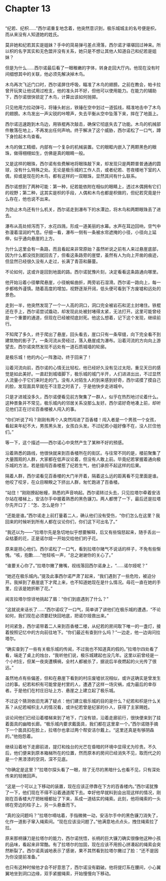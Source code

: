 # Chapter 13

<br>
“纪若、纪枳……”西尔诺重复地念着，他突然意识到，极乐城城主的名号便是枳，而从来没有人知道她的姓氏。

莫非她和纪若其实是姐妹？手中的简易弹弓差点滑落，西尔诺才堪堪回过神来。所以枳的名字其实和无色盟并没有关系，她只是不想让其他人知道自己和纪若是姐妹？

但是为什么……西尔诺最后看了一眼稚嫩的字体，转身走回大厅内。他现在没有时间细想其中的关联，他必须先解决掉木鸟。

木鸟再次飞近门口时，西尔诺屏住呼吸，瞄准了木鸟的翅膀。之前在教会，帕卡拉曾开玩笑让他试用过枪支，他的准头并不好，但他可以使用能力。在能力的辅助下，西尔诺很快锁定了木鸟，计算出该如何抛掷。

只见他用力拉动弹弓，将锤头射出，铁锤在空中划过一道弧线，精准地击中了木鸟的翅膀。木鸟发出一声尖锐的咔嚓声，失去平衡从空中坠落下来，摔在了地面上。

西尔诺迅速跑到木鸟边，用铁棍再次敲击，确保它彻底失去了功能。木鸟的机械部件散落在地上，不再发出任何声响。终于解决了这个威胁，西尔诺松了一口气，蹲下身捡起木鸟查看。

木鸟的做工精细，内部有一个复杂的机械装置。它的眼眶内嵌入了两颗黑色的眼珠，做得栩栩如生，仿佛是真的眼睛一般。

又是这样的眼珠，西尔诺有些费解地将眼珠敲下来，却发现只是两颗普普通通的圆球，没有什么特殊之处。无论是极乐城的工作人员，或者纪若、苍夜楼地下室的人偶，抑或是现在的木鸟，都有这样的一双眼珠，显然其间有什么联系。

西尔诺想到了两种可能：第一种，纪若能依附在相似的眼睛上，透过木偶拥有它们的视野；第二种，这其实是枳的手段，人偶和木鸟也都是枳做的，但纪若究竟是什么存在，他也说不出来。

为防止木鸟还有什么机关，西尔诺走到瀑布下的水潭边，将木鸟和两颗眼珠丢了进去。

瀑布从高处倾泻而下，水花四溅，形成一道美丽的水幕。水声在耳边回响，空气中弥漫着湿润的气息。仔细一看，瀑布一侧有一条被水帘遮掩的小径，小径向上延伸，似乎通向悬崖的上方。

为什么这里会有一条路，而且看起来非常原始？虽然听说之前有人来过悬崖底部，因为什么都没找到就回去了，但看这条路旁的崖壁，虽然有人为向上开凿的痕迹，但显然已经很久没有人走过，长满了青苔和藤蔓。

不论如何，这或许是回到地面的路。西尔诺犹豫片刻，决定看看这条路通向哪里。

他开始沿着小径攀爬悬崖，小径蜿蜒曲折，两旁岩石湿滑。西尔诺一路向上，每一步都格外谨慎。随着高度的增加，视野逐渐开阔，低头便可看到下方废墟和远处的景色。

走到一半，他突然发现了一个一人高的洞口，洞口完全被岩石和泥土封堵住。铁棍还在手上，西尔诺尝试撬动，却发现此处被封堵得太紧，无法打开。这里可能曾经是一个重要的通道，但现在已经被彻底封死。他这么想着，记下这个发现，继续前行。

不知爬了多久，终于爬出了悬崖，回头看去，崖口只有一条窄缝，向下完全看不到建筑物的影子了。一条河流从旁经过，落入悬崖成为瀑布。沿着河流的方向向上游望去，西尔诺突然发现不远处有一道石质城墙的轮廓。

是极乐城！他的内心一阵激动，终于回来了！

沿着河流向前，西尔诺的心情无比轻松，他已经好久没有见过太阳，重见天日的感觉是如此美好。一直赶到城墙脚下，极乐城的城门半开，人们进进出出，不过显然人流量小于它们来时走的门。没有人对陌生人的到来感到好奇，西尔诺摸了摸自己的脸，发现面具早就在不注意之时丢了，于是他快步走进城中。

只是才进城没多久，西尔诺便看见前方聚集了一群人，似乎在热烈地讨论着什么。这种景象并不常见，极乐城内的邻居关系没那么友好。西尔诺好奇地凑上前，却听见他们正在讨论百香楼被人闯入的事。

“你们听说了吗？刚刚有两个人突然闯进了百香楼！闯入者是一个男孩一个女孩，看起来年纪不大，男孩黑头发，女孩白头发。不过纪若小姐好像不在，没人拦住他们。”

等一下，这个描述——西尔诺心中突然产生了某种不好的预感。

沿着熟悉的路线，他很快就来到百香楼所在的街区。与往常不同的是，楼前聚集了大量围观的人群，大家都在低声议论着，但没有人敢上前。毕竟纪若掌握着通向极乐城的方法，若是擅闯百香楼惹了纪若生气，他们承担不起这样的后果。

隔着人群，西尔诺看见百香楼的大门半开着，隔着这么远的距离看不见里面是谁。他咬了咬牙，在众目睽睽之下挤出人群，匆忙跑进了百香楼。

“站住！”刚刚撩起帐幔，熟悉的声音响起。西尔诺转过头去，只见拉塔尔牵着安洁尔站在楼梯上，安洁尔手中握着熟悉的黑色镰刀。两人都愣了一下，最后还是拉塔尔先开口了：“怎、怎么是你？”

“还能是谁。”西尔诺走上前打量着二人，确认他们没有受伤，“你们怎么在这里？我回来的时候听到所有人都在议论你们，你们这下可出名了。”

“我还以为——”拉塔尔先是急切地似乎想要解释，后又有些恼怒起来，随手丢出一朵枯萎的花，正是诺尔娅一开始交给他们的子花。

原来是担心他们。西尔诺松了一口气，看到拉塔尔赌气不说话的样子，不免有些惭愧。“咳，抱歉……”他轻咳一声，“总之谢谢你的关心了。”

“谁要关心你了。”拉塔尔撇了撇嘴，视线落回西尔诺身上，“……诺尔娅呢？”

“她还在极乐城内。”提及此事西尔诺严肃了起来，“我们遇到了一些危险，被迫分开。我掉到了悬崖底下才爬上来，也不知道她现在是什么情况。母花一直在她的手里，应该是她折断了花。”

闻言拉塔尔惊讶地挑起了眉：“你们到底遇到了什么？”

“这就说来话长了……”西尔诺叹了一口气，简单讲了讲他们在极乐城的遭遇，“不论如何，我们现在必须要赶快回地底，把诺尔娅救出来。”

时间紧急，西尔诺带着二人来到百香楼二楼，从纪若的房间取下唯一的一盏灯，接着按照记忆中的方向前往地下。“你们最近有查到什么吗？”一边走，他一边询问拉塔尔。

“确实查到了一些有关极乐城的传闻，不过我也不知道真的假的。”拉塔尔四处看了看，端走了桌上的烛台，“我听他们说，极乐城建起也没几年。这里以前曾经是一个小村庄，但某一夜突遭横祸，全村人都被杀了，据说后半夜燃起的火光传了很远。”

虽然地点有些偏差，但和在悬崖下看到的村庄废墟状况相似，或许这确实是曾发生过的事。纪若和枳有可能曾是村里的人，遭遇了这样一场灾祸，成为最后的幸存者。于是他们在村庄旧址上方、悬崖之上建立起了极乐城。

不过这个猜测依旧充满了疑点：他们建立极乐城的目的是什么？纪若和枳是什么关系？从纪若喊枳主人的情况看，或许纪若曾是纪家的仆人，获得了主家赐姓。

谈论间他们已经沿着楼梯来到了地下，门没有锁，沿着走廊前行，很快便来到了挂着面具的幽暗长廊。“极乐城内要求戴面具，我们都在这里拿一个。”西尔诺随手摘下一个面具扣在脸上，拉塔尔也拿过两个帮安洁尔戴上。“这里还真是有够阴森的。”他抱怨着。

继续沿着地下走廊前进，提灯和烛台的光芒在昏暗的环境中显得尤为珍贵。不久后，他们便来到原本箱梯所在的位置，然而原本的房间已经消失不见，取而代之的是一个黑漆漆的空洞，深不见底。

“你确定是这里？”拉塔尔探头看了一眼，除了无尽的黑暗什么也看不见，只有深处传来的轻微回声。

“这是一个可以上下移动的装置，现在应该正停靠在下方的百香楼内。”西尔诺犹豫了一下，他们现在不得不沿着通道爬下去。幸好他早就料到会出现这样的情况，刚刚在百香楼大厅把帐幔都扯了下来，系成一道结实的绳索。此刻，他将绳索的一头绑在旁边的柱子上，另一头悬垂而下。

“真的没问题吗？”拉塔尔嘀咕着，手指微微一动，安洁尔手中的黑色镰刀消失了，化作一道影子窜入绳索间。“现在应该没问题了。”他满意地点点头，拽住绳索拉了拉。

原来那柄镰刀是拉塔尔的能力，西尔诺恍悟，长柄的巨大镰刀确实很像他这种小孩的品味，看起来非常酷。有了拉塔尔的加固，现在应该不用担心拼凑起的绳索会突然断裂了。西尔诺真诚地表示了感谢，果不其然看到拉塔尔撇过了脸：“还不是因为你没提前准备。”

也只有这种时候他才会不好意思了，西尔诺没有戳破。他将提灯系在腰间，小心翼翼地坐到洞口边缘，双手紧握绳索，开始慢慢向下移动。
